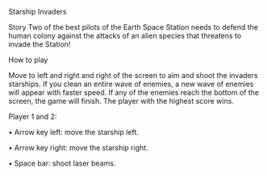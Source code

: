 Starship Invaders

Story Two of the best pilots of the Earth Space Station needs to defend the human colony against the attacks of an alien species that threatens to invade the Station!

How to play

Move to left and right and right of the screen to aim and shoot the invaders starships. If you clean an entire wave of enemies, a new wave of enemies will appear with faster speed. If any of the enemies reach the bottom of the screen, the game will finish. The player with the highest score wins.

Player 1 and 2:

•	Arrow key left: move the starship left.

•	Arrow key right: move the starship right.

•	Space bar: shoot laser beams.
